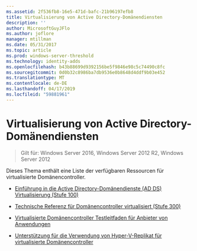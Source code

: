 ```yaml
---
ms.assetid: 2f536fb8-16e5-471d-bafc-21b96197efb8
title: Virtualisierung von Active Directory-Domänendiensten
description: ''
author: MicrosoftGuyJFlo
ms.author: joflore
manager: mtillman
ms.date: 05/31/2017
ms.topic: article
ms.prod: windows-server-threshold
ms.technology: identity-adds
ms.openlocfilehash: b43b88699d9392156be5f9846e98c5c74490c8fc
ms.sourcegitcommit: 0d0b32c8986ba7db9536e0b8648d4ddf9b03e452
ms.translationtype: MT
ms.contentlocale: de-DE
ms.lasthandoff: 04/17/2019
ms.locfileid: "59881961"
---
```

# <a name="active-directory-domain-services-virtualization"></a>Virtualisierung von Active Directory-Domänendiensten

>Gilt für: Windows Server 2016, Windows Server 2012 R2, Windows Server 2012

Dieses Thema enthält eine Liste der verfügbaren Ressourcen für virtualisierte Domänencontroller.  
  
-   [Einführung in die Active Directory-Domänendienste &#40;AD DS&#41; Virtualisierung &#40;Stufe 100&#41;](../../../ad-ds/Introduction-to-Active-Directory-Domain-Services-AD-DS-Virtualization-Level-100.md)  
  
-   [Technische Referenz für Domänencontroller virtualisiert &#40;Stufe 300&#41;](../../../ad-ds/deploy/virtual-dc/Virtualized-Domain-Controller-Technical-Reference--Level-300-.md)  
  
-   [Virtualisierte Domänencontroller Testleitfaden für Anbieter von Anwendungen](../../../ad-ds/reference/virtual-dc/Virtualized-Domain-Controller-Cloning-Test-Guidance-for-Application-Vendors.md)  
  
-   [Unterstützung für die Verwendung von Hyper-V-Replikat für virtualisierte Domänencontroller](../../../ad-ds/get-started/virtual-dc/Support-for-using-Hyper-V-Replica-for-virtualized-domain-controllers.md)  
  


